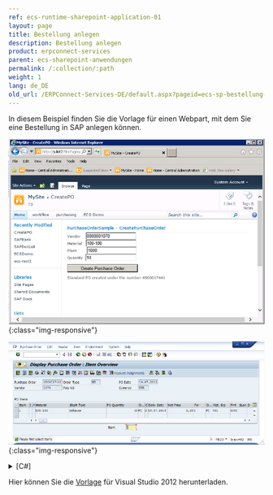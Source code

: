 ```yaml
---
ref: ecs-runtime-sharepoint-application-01
layout: page
title: Bestellung anlegen
description: Bestellung anlegen
product: erpconnect-services
parent: ecs-sharepoint-anwendungen
permalink: /:collection/:path
weight: 1
lang: de_DE
old_url: /ERPConnect-Services-DE/default.aspx?pageid=ecs-sp-bestellung-anlegen
---
```


In diesem Beispiel finden Sie die Vorlage für einen Webpart, mit dem Sie eine Bestellung in SAP anlegen können.

![ECS-Create-PO-Webpart](/img/content/ECS-Create-PO-Webpart.jpg){:class="img-responsive"}

![ECS-SAP-Create-PO](/img/content/ECS-SAP-Create-PO.jpg){:class="img-responsive"}

<details>
<summary>[C#]</summary>
{% highlight csharp %}
using (ERPConnectServiceClient client = new ERPConnectServiceClient())
{
    // Create a RFC-Function object
    ERPFunction func = client.CreateFunction("BAPI_PO_CREATE");

    // Fill header structure
    ERPStructure Header = func.Exports["PO_HEADER"].ToStructure();
    Header["DOC_TYPE"] = "NB";
    Header["PURCH_ORG"] = "1000";
    Header["PUR_GROUP"] = "010";
    // check for date & time format strings  http://msdn.microsoft.com/en-us/library/8kb3ddd4.aspx
    Header["DOC_DATE"] = DateTime.Now.ToString("yyyyMMdd");
    Header["VENDOR"] = tb_Vendor.Text;

    // Create an Item
    ERPTable items = func.Tables["PO_ITEMS"];
    ERPStructure item = items.AddRow();
    item["PO_ITEM"] = "1";
    item["PUR_MAT"] = tb_Material.Text;
    item["PLANT"] = tb_Plant.Text;

    // Create and fill shedules
    ERPTable shedules = func.Tables["PO_ITEM_SCHEDULES"];
    ERPStructure shedule = shedules.AddRow();
    shedule["PO_ITEM"] = "1";
    shedule["DELIV_DATE"] = DateTime.Now.ToString("yyyyMMdd");
    shedule["QUANTITY"] = Convert.ToDecimal(tb_Quantity.Text);

    // Exceute Bapi and process return messages
    func.Execute();
    lbl_Message.Text = "";
    lbl_Message.Text += func.Tables["RETURN"].Rows[0, "MESSAGE"] + "\r\n";
}
{% endhighlight %}
</details>

Hier können Sie die [Vorlage]() für Visual Studio 2012 herunterladen.


